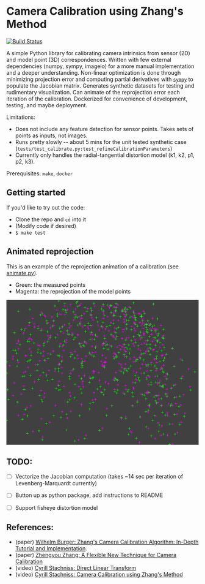 # Camera Calibration using Zhang's Method

[![Build Status](https://app.travis-ci.com/pvphan/camera-calibration.svg?branch=main)](https://app.travis-ci.com/pvphan/camera-calibration)

A simple Python library for calibrating camera intrinsics from sensor (2D) and model point (3D) correspondences.
Written with few external dependencies (numpy, sympy, imageio) for a more manual implementation and a deeper understanding.
Non-linear optimization is done through minimizing projection error and computing partial derivatives with [`sympy`](https://docs.sympy.org/latest/index.html) to populate the Jacobian matrix.
Generates synthetic datasets for testing and rudimentary visualization.
Can animate of the reprojection error each iteration of the calibration.
Dockerized for convenience of development, testing, and maybe deployment.


Limitations:

- Does not include any feature detection for sensor points. Takes sets of points as inputs, not images.
- Runs pretty slowly -- about 5 mins for the unit tested synthetic case (`tests/test_calibrate.py:test_refineCalibrationParameters`)
- Currently only handles the radial-tangential distortion model (k1, k2, p1, p2, k3).


Prerequisites: `make`, `docker`


## Getting started

If you'd like to try out the code:

- Clone the repo and `cd` into it
- (Modify code if desired)
- `$ make test`


## Animated reprojection

This is an example of the reprojection animation of a calibration (see [animate.py](./src/animate.py)).
- Green: the measured points
- Magenta: the reprojection of the model points

![reprojection animation](./media/reprojection.gif)


## TODO:

- [ ] Vectorize the Jacobian computation (takes ~14 sec per iteration of Levenberg-Marquardt currently)
- [ ] Button up as python package, add instructions to README
- [ ] Support fisheye distortion model


## References:
- (paper) [Wilhelm Burger: Zhang's Camera Calibration Algorithm: In-Depth Tutorial and Implementation](https://www.researchgate.net/publication/303233579_Zhang's_Camera_Calibration_Algorithm_In-Depth_Tutorial_and_Implementation).
- (paper) [Zhengyou Zhang: A Flexible New Technique for Camera Calibration](https://www.microsoft.com/en-us/research/wp-content/uploads/2016/02/tr98-71.pdf)
- (video) [Cyrill Stachniss: Direct Linear Transform](https://www.youtube.com/watch?v=3NcQbZu6xt8&ab_channel=CyrillStachniss)
- (video) [Cyrill Stachniss: Camera Calibration using Zhang's Method](https://www.youtube.com/watch?v=-9He7Nu3u8s&ab_channel=CyrillStachniss)
